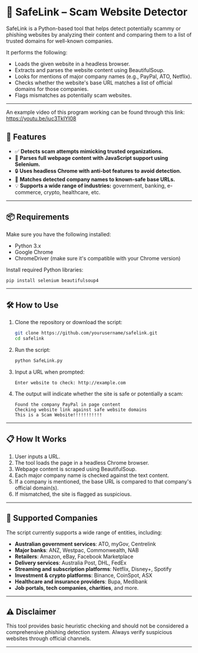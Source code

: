 # 🔐 SafeLink – Scam Website Detector

SafeLink is a Python-based tool that helps detect potentially scammy or phishing websites by analyzing their content and comparing them to a list of trusted domains for well-known companies.

It performs the following:
- Loads the given website in a headless browser.
- Extracts and parses the website content using BeautifulSoup.
- Looks for mentions of major company names (e.g., PayPal, ATO, Netflix).
- Checks whether the website's base URL matches a list of official domains for those companies.
- Flags mismatches as potentially scam websites.

---

An example video of this program working can be found through this link:
https://youtu.be/iuc3TkIYI08

## 🚀 Features

- ✅ **Detects scam attempts mimicking trusted organizations.**
- 🧠 **Parses full webpage content with JavaScript support using Selenium.**
- 🔒 **Uses headless Chrome with anti-bot features to avoid detection.**
- 🔎 **Matches detected company names to known-safe base URLs.**
- 💡 **Supports a wide range of industries:** government, banking, e-commerce, crypto, healthcare, etc.

---

## 📦 Requirements

Make sure you have the following installed:

- Python 3.x
- Google Chrome
- ChromeDriver (make sure it's compatible with your Chrome version)

Install required Python libraries:

```bash
pip install selenium beautifulsoup4
```

---

## 🛠️ How to Use

1. Clone the repository or download the script:

    ```bash
    git clone https://github.com/yourusername/safelink.git
    cd safelink
    ```

2. Run the script:

    ```bash
    python SafeLink.py
    ```

3. Input a URL when prompted:

    ```
    Enter website to check: http://example.com
    ```

4. The output will indicate whether the site is safe or potentially a scam:

    ```
    Found the company PayPal in page content
    Checking website link against safe website domains
    This is a Scam Website!!!!!!!!!!!
    ```

---

## 📋 How It Works

1. User inputs a URL.
2. The tool loads the page in a headless Chrome browser.
3. Webpage content is scraped using BeautifulSoup.
4. Each major company name is checked against the text content.
5. If a company is mentioned, the base URL is compared to that company's official domain(s).
6. If mismatched, the site is flagged as suspicious.

---

## 🧠 Supported Companies

The script currently supports a wide range of entities, including:

- **Australian government services**: ATO, myGov, Centrelink
- **Major banks**: ANZ, Westpac, Commonwealth, NAB
- **Retailers**: Amazon, eBay, Facebook Marketplace
- **Delivery services**: Australia Post, DHL, FedEx
- **Streaming and subscription platforms**: Netflix, Disney+, Spotify
- **Investment & crypto platforms**: Binance, CoinSpot, ASX
- **Healthcare and insurance providers**: Bupa, Medibank
- **Job portals, tech companies, charities**, and more.

---

## ⚠️ Disclaimer

This tool provides basic heuristic checking and should not be considered a comprehensive phishing detection system. Always verify suspicious websites through official channels.

---

